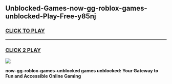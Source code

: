 
## Unblocked-Games-now-gg-roblox-games-unblocked-Play-Free-y85nj
<h3>
<a href="https://premium76.site?title=now-gg-roblox-games-unblocked&ref=15A">CLICK TO PLAY</a></h3>
<hr>

<h3>
<a href="https://premium76.site?title=now-gg-roblox-games-unblocked&ref=15A">CLICK 2 PLAY</a>
  
</h3>

<a href="https://premium76.site?title=now-gg-roblox-games-unblocked&ref=15A"><img src="https://clearcache.store/games.png"></a>


**now-gg-roblox-games-unblocked games unblocked: Your Gateway to Fun and Accessible Online Gaming**
